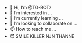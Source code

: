 - 👋 Hi, I’m @TG-BOTz
- 👀 I’m interested in ...
- 🌱 I’m currently learning ...
- 💞️ I’m looking to collaborate on ...
- 📫 How to reach me ...
- 😈 SMILE KILLER NJN THANNE
<!---
TG-BOTz/TG-BOTz is a ✨ special ✨ repository because its `README.md` (this file) appears on your GitHub profile.
You can click the Preview link to take a look at your changes.
--->
